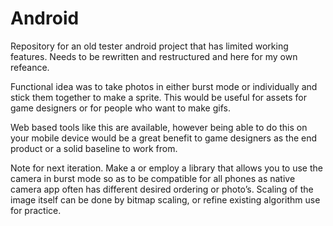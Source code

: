 # Android
Repository for an old tester android project that has limited working features.
Needs to be rewritten and restructured and here for my own refeance. 

Functional idea was to take photos in either burst mode or individually and stick them together to make a sprite.
This would be useful for assets for game designers or for people who want to make gifs.

Web based tools like this are available, however being able to do this on your mobile device would be a great benefit to game designers as the end product or a solid baseline to work from.

Note for next iteration. 
Make a or employ a library that allows you to use the camera in burst mode so as to be compatible for all phones as native camera app often has different desired ordering or photo’s. 
Scaling of the image itself can be done by bitmap scaling, or refine existing algorithm use for practice. 
